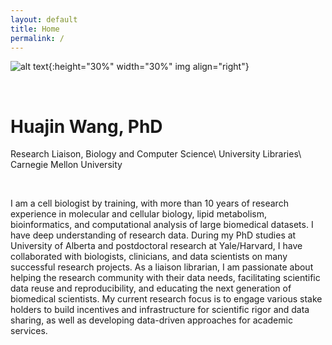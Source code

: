 ```yaml
---
layout: default
title: Home
permalink: /
---
```


<!-- This is the base Jekyll theme. You can find out more info about customizing your Jekyll theme, as well as basic Jekyll usage documentation at [jekyllrb.com](https://jekyllrb.com/)

You can find the source code for Minima at GitHub:
[jekyll][jekyll-organization] /
[minima](https://github.com/jekyll/minima)

You can find the source code for Jekyll at GitHub:
[jekyll][jekyll-organization] /
[jekyll](https://github.com/jekyll/jekyll)


[jekyll-organization]: https://github.com/jekyll -->


![alt text][profile_photo]{:height="30%" width="30%" img align="right"}

[profile_photo]: https://libapps.s3.amazonaws.com/accounts/146355/profiles/140920/profile_Huajin_Wang-2.jpg

<br>

# Huajin Wang, PhD
Research Liaison, Biology and Computer Science\\
University Libraries\\
Carnegie Mellon University

<br>


I am a cell biologist by training, with more than 10 years of research experience in molecular and cellular biology, lipid metabolism, bioinformatics, and computational analysis of large biomedical datasets. I have deep understanding of research data. During my PhD studies at University of Alberta and postdoctoral research at Yale/Harvard,  I have collaborated with biologists, clinicians, and data scientists on many successful research projects. As a liaison librarian, I am passionate about helping the research community with their data needs, facilitating scientific data reuse and reproducibility, and educating the next generation of biomedical scientists. My current research focus is to engage various stake holders to build incentives and infrastructure for scientific rigor and data sharing, as well as developing data-driven approaches for academic services.



